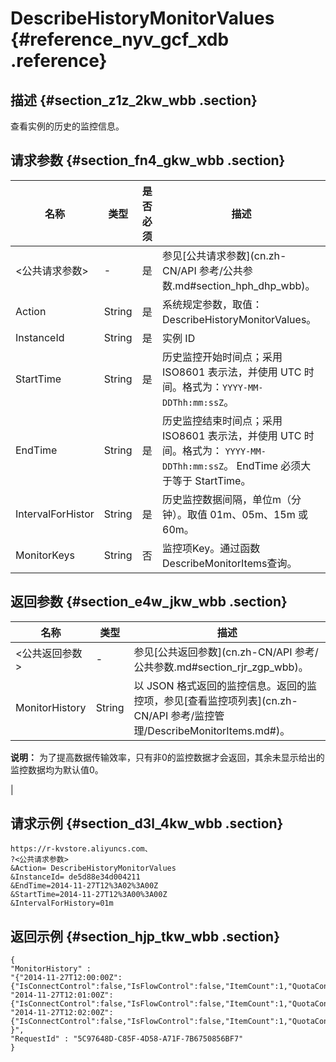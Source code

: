 # DescribeHistoryMonitorValues {#reference_nyv_gcf_xdb .reference}

## 描述 {#section_z1z_2kw_wbb .section}

查看实例的历史的监控信息。

## 请求参数 {#section_fn4_gkw_wbb .section}

|名称|类型|是否必须|描述|
|--|--|----|--|
|<公共请求参数\>|-|是|参见[公共请求参数](cn.zh-CN/API 参考/公共参数.md#section_hph_dhp_wbb)。|
|Action|String|是|系统规定参数，取值：DescribeHistoryMonitorValues。|
|InstanceId|String|是|实例 ID|
|StartTime|String|是|历史监控开始时间点；采用ISO8601 表示法，并使用 UTC 时间。格式为：`YYYY-MM-DDThh:mm:ssZ`。|
|EndTime|String|是|历史监控结束时间点；采用ISO8601 表示法，并使用 UTC 时间。格式为： `YYYY-MM-DDThh:mm:ssZ`。 EndTime 必须大于等于 StartTime。|
|IntervalForHistor|String|是|历史监控数据间隔，单位m（分钟）。取值 01m、05m、15m 或 60m。|
|MonitorKeys|String|否|监控项Key。通过函数DescribeMonitorItems查询。|

## 返回参数 {#section_e4w_jkw_wbb .section}

|名称|类型|描述|
|--|--|--|
|<公共返回参数\>|-|参见[公共返回参数](cn.zh-CN/API 参考/公共参数.md#section_rjr_zgp_wbb)。|
|MonitorHistory|String| 以 JSON 格式返回的监控信息。返回的监控项，参见[查看监控项列表](cn.zh-CN/API 参考/监控管理/DescribeMonitorItems.md#)。

 **说明：** 为了提高数据传输效率，只有非0的监控数据才会返回，其余未显示给出的监控数据均为默认值0。

 |

## 请求示例 {#section_d3l_4kw_wbb .section}

```
https://r-kvstore.aliyuncs.com、
?<公共请求参数>
&Action= DescribeHistoryMonitorValues
&InstanceId= de5d88e34d004211
&EndTime=2014-11-27T12%3A02%3A00Z
&StartTime=2014-11-27T12%3A00%3A00Z
&IntervalForHistory=01m
```

## 返回示例 {#section_hjp_tkw_wbb .section}

```
{
"MonitorHistory" :
"{"2014-11-27T12:00:00Z":{"IsConnectControl":false,"IsFlowControl":false,"ItemCount":1,"QuotaConnection":500,"QuotaFlow":15360,"QuotaMemCache":1073741824,"QuotaQps":9000,"UsedMemCache":14},
"2014-11-27T12:01:00Z":{"IsConnectControl":false,"IsFlowControl":false,"ItemCount":1,"QuotaConnection":500,"QuotaFlow":15360,"QuotaMemCache":1073741824,"QuotaQps":9000,"UsedMemCache":14},
"2014-11-27T12:02:00Z":{"IsConnectControl":false,"IsFlowControl":false,"ItemCount":1,"QuotaConnection":500,"QuotaFlow":15360,"QuotaMemCache":1073741824,"QuotaQps":9000,"UsedMemCache":14}
}",
"RequestId" : "5C97648D-C85F-4D58-A71F-7B6750856BF7"
}
```

